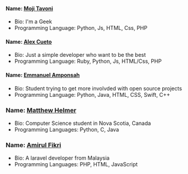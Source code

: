 
#### Name: [Moji Tavoni](https://github.com/mojtabatmj)
- Bio: I'm a Geek
- Programming Language: Python, Js, HTML, Css, PHP

#### Name: [Alex Cueto](https://github.com/iCueto)
- Bio: Just a simple developer who want to be the best
- Programming Language: Ruby, Python, Js, HTML/Css, PHP

#### Name: [Emmanuel Amponsah](https://github.com/Latterization)
- Bio: Student trying to get more involvded with open source projects
- Programming Language: Python, Java, HTML, CSS, Swift, C++

### Name: [Matthew Helmer](https://github.com/MatthewHelmer)
- Bio: Computer Science student in Nova Scotia, Canada
- Programming Languages: Python, C, Java

### Name: [Amirul Fikri](https://github.com/buzzfizz)
- Bio: A laravel developer from Malaysia
- Programming Languages: PHP, HTML, JavaScript
